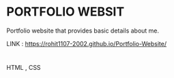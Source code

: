 # PORTFOLIO WEBSIT

Portfolio website that provides basic details about me.

LINK : https://rohit1107-2002.github.io/Portfolio-Website/

#

HTML , CSS

#

